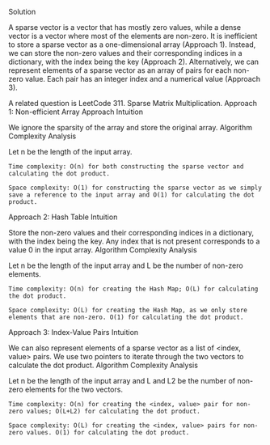 Solution

A sparse vector is a vector that has mostly zero values, while a dense vector is a vector where most of the elements are non-zero. It is inefficient to store a sparse vector as a one-dimensional array (Approach 1). Instead, we can store the non-zero values and their corresponding indices in a dictionary, with the index being the key (Approach 2). Alternatively, we can represent elements of a sparse vector as an array of pairs for each non-zero value. Each pair has an integer index and a numerical value (Approach 3).

A related question is LeetCode 311. Sparse Matrix Multiplication.
Approach 1: Non-efficient Array Approach
Intuition

We ignore the sparsity of the array and store the original array.
Algorithm
Complexity Analysis

Let n be the length of the input array.

    Time complexity: O(n) for both constructing the sparse vector and calculating the dot product.

    Space complexity: O(1) for constructing the sparse vector as we simply save a reference to the input array and O(1) for calculating the dot product.

Approach 2: Hash Table
Intuition

Store the non-zero values and their corresponding indices in a dictionary, with the index being the key. Any index that is not present corresponds to a value 0 in the input array.
Algorithm
Complexity Analysis

Let n be the length of the input array and L be the number of non-zero elements.

    Time complexity: O(n) for creating the Hash Map; O(L) for calculating the dot product.

    Space complexity: O(L) for creating the Hash Map, as we only store elements that are non-zero. O(1) for calculating the dot product.

Approach 3: Index-Value Pairs
Intuition

We can also represent elements of a sparse vector as a list of <index, value> pairs. We use two pointers to iterate through the two vectors to calculate the dot product.
Algorithm
Complexity Analysis

Let n be the length of the input array and L and L2​ be the number of non-zero elements for the two vectors.

    Time complexity: O(n) for creating the <index, value> pair for non-zero values; O(L+L2​) for calculating the dot product.

    Space complexity: O(L) for creating the <index, value> pairs for non-zero values. O(1) for calculating the dot product.
